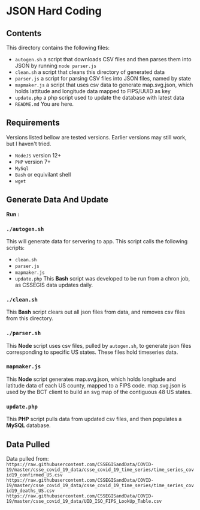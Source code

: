 # JSON Hard Coding
## Contents
This directory contains the following files:
* `autogen.sh` a script that downloads CSV files and then parses them into JSON by running `node parser.js`
* `clean.sh` a script that cleans this directory of generated data
* `parser.js` a script for parsing CSV files into JSON files, named by state
* `mapmaker.js` a script that uses csv data to generate map.svg.json, which holds lattitude and longitude data mapped to FIPS/UUID as key
* `update.php` a php script used to update the database with latest data
* `README.md` You are here.
## Requirements
Versions listed bellow are tested versions. Earlier versions may still work, but I haven't tried.
* `NodeJS` version 12+
* `PHP` version 7+
* `MySql`
* `Bash` or equivilant shell
* `wget`
## Generate Data And Update
**Run :**
### `./autogen.sh`
This will generate data for servering to app. This script calls the following scripts:
* `clean.sh`
* `parser.js`
* `mapmaker.js`
* `update.php`
This **Bash** script was developed to be run from a chron job, as CSSEGIS data updates daily.
### `./clean.sh`
This **Bash** script clears out all json files from data, and removes csv files from this directory.
### `./parser.sh`
This **Node** script uses csv files, pulled by `autogen.sh`, to generate json files corresponding to specific US states. These files hold timeseries data.
### `mapmaker.js`
This **Node** script generates map.svg.json, which holds longitude and latitude data of each US county, mapped to a FIPS code. map.svg.json is used by the BCT client to build an svg map of the contiguous 48 US states.
### `update.php`
This **PHP** script pulls data from updated csv files, and then populates a **MySQL** database.
## Data Pulled
Data pulled from:
`https://raw.githubusercontent.com/CSSEGISandData/COVID-19/master/csse_covid_19_data/csse_covid_19_time_series/time_series_covid19_confirmed_US.csv`
`https://raw.githubusercontent.com/CSSEGISandData/COVID-19/master/csse_covid_19_data/csse_covid_19_time_series/time_series_covid19_deaths_US.csv`
`https://raw.githubusercontent.com/CSSEGISandData/COVID-19/master/csse_covid_19_data/UID_ISO_FIPS_LookUp_Table.csv`
